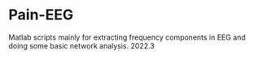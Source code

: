 # Pain-EEG

Matlab scripts mainly for extracting frequency components in EEG and doing some basic network analysis.
2022.3
